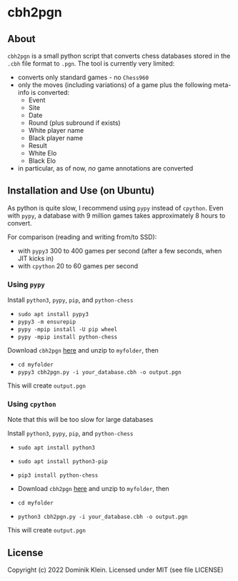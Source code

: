 # cbh2pgn

## About

`cbh2pgn` is a small python script that converts chess databases 
stored in the `.cbh` file format to `.pgn`. The tool is currently very limited:

- converts only standard games - no `Chess960`
- only the moves (including variations) of a game plus the following meta-info is converted:
  - Event
  - Site
  - Date
  - Round (plus subround if exists)
  - White player name
  - Black player name
  - Result
  - White Elo
  - Black Elo
- in particular, as of now, *no* game annotations are converted

## Installation and Use (on Ubuntu)

As python is quite slow, I recommend using `pypy` instead of `cpython`. 
Even with `pypy`, a database with 9 million games takes approximately 8 hours to convert.

For comparison (reading and writing from/to SSD):
- with `pypy3` 300 to 400 games per second (after a few seconds, when JIT kicks in)
- with `cpython` 20 to 60 games per second

### Using `pypy`

Install `python3`, `pypy`, `pip`, and `python-chess`

- `sudo apt install pypy3`
- `pypy3 -m ensurepip`
- `pypy -mpip install -U pip wheel`
- `pypy -mpip install python-chess`

Download `cbh2pgn` [here](https://github.com/asdfjkl/cbh2pgn/releases)
and unzip to `myfolder`, then

- `cd myfolder`
- `pypy3 cbh2pgn.py -i your_database.cbh -o output.pgn`

This will create `output.pgn`

### Using `cpython`

Note that this will be too slow for large databases

Install `python3`, `pypy`, `pip`, and `python-chess`

- `sudo apt install python3`
- `sudo apt install python3-pip`
- `pip3 install python-chess`

- Download `cbh2pgn` [here](https://github.com/asdfjkl/cbh2pgn/releases)
and unzip to `myfolder`, then

- `cd myfolder`
- `python3 cbh2pgn.py -i your_database.cbh -o output.pgn`

This will create `output.pgn`

## License

Copyright (c) 2022 Dominik Klein. Licensed under MIT (see file LICENSE)